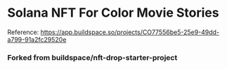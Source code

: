 # Solana NFT For Color Movie Stories 



Reference: https://app.buildspace.so/projects/CO77556be5-25e9-49dd-a799-91a2fc29520e


### Forked from buildspace/nft-drop-starter-project

